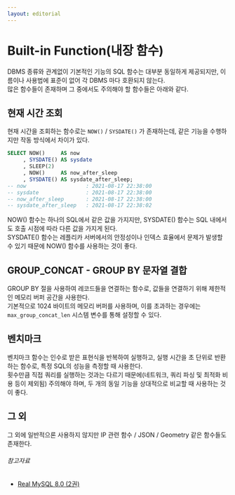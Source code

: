 ```yaml
---
layout: editorial
---
```


# Built-in Function(내장 함수)

DBMS 종류와 관계없이 기본적인 기능의 SQL 함수는 대부분 동일하게 제공되지만, 이름이나 사용법에 표준이 없어 각 DBMS 마다 호환되지 않는다.  
많은 함수들이 존재하며 그 중에서도 주의해야 할 함수들은 아래와 같다.

## 현재 시간 조회

현재 시간을 조회하는 함수로는 `NOW()` / `SYSDATE()` 가 존재하는데, 같은 기능을 수행하지만 작동 방식에서 차이가 있다.

```sql
SELECT NOW()     AS now
     , SYSDATE() AS sysdate
     , SLEEP(2)
     , NOW()     AS now_after_sleep
     , SYSDATE() AS sysdate_after_sleep;
-- now                   : 2021-08-17 22:38:00
-- sysdate               : 2021-08-17 22:38:00
-- now_after_sleep       : 2021-08-17 22:38:00
-- sysdate_after_sleep   : 2021-08-17 22:38:02
```

NOW() 함수는 하나의 SQL에서 같은 값을 가지지만, SYSDATE() 함수는 SQL 내에서도 호출 시점에 따라 다른 값을 가지게 된다.    
SYSDATE() 함수는 레플리카 서버에서의 안정성이나 인덱스 효율에서 문제가 발생할 수 있기 때문에 NOW() 함수를 사용하는 것이 좋다.

## GROUP_CONCAT - GROUP BY 문자열 결합

GROUP BY 절을 사용하여 레코드들을 연결하는 함수로, 값들을 연결하기 위해 제한적인 메모리 버퍼 공간을 사용한다.  
기본적으로 1024 바이트의 메모리 버퍼를 사용하며, 이를 초과하는 경우에는 `max_group_concat_len` 시스템 변수를 통해 설정할 수 있다.

## 벤치마크

벤치마크 함수는 인수로 받은 표현식을 반복하여 실행하고, 실행 시간을 초 단위로 반환하는 함수로, 특정 SQL의 성능을 측정할 때 사용한다.  
횟수만큼 직접 쿼리를 실행하는 것과는 다르기 때문에(네트워크, 쿼리 파싱 및 최적화 비용 등이 제외됨) 주의해야 하며, 두 개의 동일 기능을 상대적으로 비교할 때 사용하는 것이 좋다.

## 그 외

그 외에 일반적으론 사용하지 않지만 IP 관련 함수 / JSON / Geometry 같은 함수들도 존재한다.

###### 참고자료

- [Real MySQL 8.0 (2권)](https://kobic.net/book/bookInfo/view.do?isbn=9791158392727)
